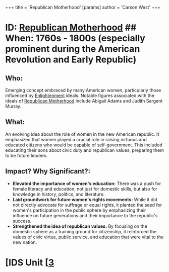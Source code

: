 +++
 title = 'Republican Motherhood'
[params]
	author = 'Carson West'
+++
# ID: [Republican Motherhood](./../republican-motherhood/) ## When: 1760s - 1800s (especially prominent during the American Revolution and Early Republic)
## Who: 
Emerging concept embraced by many American women, particularly those influenced by [Enlightenment](./../enlightenment/) ideals. Notable figures associated with the ideals of [Republican Motherhood](./../republican-motherhood/) include Abigail Adams and Judith Sargent Murray.
## What:
An evolving idea about the role of women in the new American republic. It emphasized that women played a crucial role in raising virtuous and educated citizens who would be capable of self-government.  This included educating their sons about civic duty and republican values, preparing them to be future leaders.
## Impact? Why Significant?: 
* **Elevated the importance of women's education:**  There was a push for female literacy and education, not just for domestic skills, but also for knowledge in history, politics, and literature.
* **Laid groundwork for future women's rights movements:** While it did not directly advocate for suffrage or equal rights, it planted the seed for women's participation in the public sphere by emphasizing their influence on future generations and their importance to the republic's success.
* **Strengthened the idea of republican values:** By focusing on the domestic sphere as a training ground for citizenship, it reinforced the values of civic virtue, public service, and education that were vital to the new nation. 

# [IDS Unit [[3](./../ids-unit-[[3/)